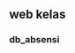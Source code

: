 ## web kelas

### db_absensi
<a href="https://docs.google.com/spreadsheets/d/1THtpdk7zRDuM1IaGfY__ACSSzdl0sXjRWER9SNOP9SM/edit#gid=555364870"></a>
